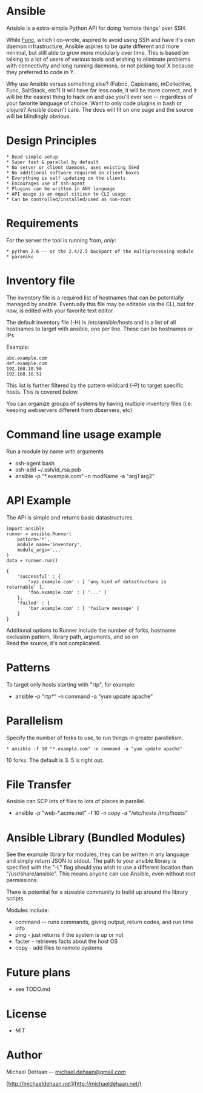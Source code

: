 Ansible
=======

Ansible is a extra-simple Python API for doing 'remote things' over SSH.  

While [Func](http://fedorahosted.org/func), which I co-wrote, 
aspired to avoid using SSH and have it's own daemon infrastructure, 
Ansible aspires to be quite different and more minimal, but still able 
to grow more modularly over time.  This is based on talking to a lot of 
users of various tools and wishing to eliminate problems with connectivity 
and long running daemons, or not picking tool X because they preferred to 
code in Y.

Why use Ansible versus something else?  (Fabric, Capistrano, mCollective, 
Func, SaltStack, etc?) It will have far less code, it will be more correct, 
and it will be the easiest thing to hack on and use you'll ever see -- 
regardless of your favorite language of choice.  Want to only code plugins 
in bash or clojure?  Ansible doesn't care.  The docs will fit on one page 
and the source will be blindingly obvious.

Design Principles
=================

    * Dead simple setup
    * Super fast & parallel by default
    * No server or client daemons, uses existing SSHd
    * No additional software required on client boxes
    * Everything is self updating on the clients  
    * Encourages use of ssh-agent
    * Plugins can be written in ANY language
    * API usage is an equal citizen to CLI usage
    * Can be controlled/installed/used as non-root

Requirements
============

For the server the tool is running from, *only*:

    * python 2.6 -- or the 2.4/2.5 backport of the multiprocessing module
    * paramiko

Inventory file
==============

The inventory file is a required list of hostnames that can be 
potentially managed by ansible.  Eventually this file may be editable 
via the CLI, but for now, is edited with your favorite text editor.

The default inventory file (-H) is /etc/ansible/hosts and is a list
of all hostnames to target with ansible, one per line.  These
can be hostnames or IPs

Example:

    abc.example.com
    def.example.com
    192.168.10.50
    192.168.10.51

This list is further filtered by the pattern wildcard (-P) to target
specific hosts.  This is covered below.

You can organize groups of systems by having multiple inventory
files (i.e. keeping webservers different from dbservers, etc)

Command line usage example
==========================

Run a module by name with arguments
 
   * ssh-agent bash
   * ssh-add ~/.ssh/id_rsa.pub
   * ansible -p "*.example.com" -n modName -a "arg1 arg2"

API Example
===========

The API is simple and returns basic datastructures.

    import ansible
    runner = ansible.Runner(
        pattern='*',
        module_name='inventory',
        module_args='...' 
    )
    data = runner.run()

    { 
        'successful' : {
            'xyz.example.com' : [ 'any kind of datastructure is returnable' ],
            'foo.example.com' : [ '...' ]
        },
        'failed' : {
            'bar.example.com' : [ 'failure message' ]
        }
    }

Additional options to Runner include the number of forks, hostname
exclusion pattern, library path, arguments, and so on.  
Read the source, it's not complicated.

Patterns
========

To target only hosts starting with "rtp", for example:

   * ansible -p "rtp*" -n command -a "yum update apache"

Parallelism
===========

Specify the number of forks to use, to run things in greater parallelism.

    * ansible -f 10 "*.example.com" -n command -a "yum update apache"

10 forks.  The default is 3.  5 is right out.

File Transfer
=============

Ansible can SCP lots of files to lots of places in parallel.

   * ansible -p "web-*.acme.net" -f 10 -n copy -a "/etc/hosts /tmp/hosts"

Ansible Library (Bundled Modules)
=================================

See the example library for modules, they can be written in any language
and simply return JSON to stdout.  The path to your ansible library is
specified with the "-L" flag should you wish to use a different location
than "/usr/share/ansible".  This means anyone can use Ansible, even without
root permissions.

There is potential for a sizeable community to build 
up around the library scripts.

Modules include:

   * command -- runs commands, giving output, return codes, and run time info
   * ping - just returns if the system is up or not
   * facter - retrieves facts about the host OS
   * copy - add files to remote systems

Future plans
============

   * see TODO.md

License
=======

   * MIT

Author
======

Michael DeHaan -- michael.dehaan@gmail.com

[http://michaeldehaan.net](http://michaeldehaan.net/)



